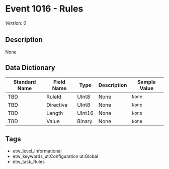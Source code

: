 # Event 1016 - Rules
###### Version: 0

## Description
None

## Data Dictionary
|Standard Name|Field Name|Type|Description|Sample Value|
|---|---|---|---|---|
|TBD|RuleId|UInt8|None|`None`|
|TBD|Directive|UInt8|None|`None`|
|TBD|Length|UInt16|None|`None`|
|TBD|Value|Binary|None|`None`|

## Tags
* etw_level_Informational
* etw_keywords_ut:Configuration ut:Global
* etw_task_Rules